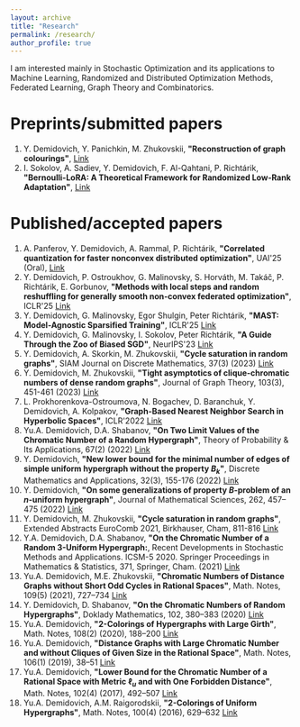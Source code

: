 ```yaml
---
layout: archive
title: "Research"
permalink: /research/
author_profile: true
---
```


I am interested mainly in Stochastic Optimization and its applications to Machine Learning, Randomized and Distributed Optimization Methods, Federated Learning, Graph Theory and Combinatorics.

Preprints/submitted papers
=====

1. Y. Demidovich, Y. Panichkin, M. Zhukovskii, **"Reconstruction of graph colourings"**, [Link](https://arxiv.org/abs/2308.01671)
1. I. Sokolov, A. Sadiev, Y. Demidovich, F. Al-Qahtani, P. Richtárik, **"Bernoulli-LoRA: A Theoretical Framework for Randomized Low-Rank Adaptation"**, [Link](https://arxiv.org/abs/2508.03820)

Published/accepted papers
=====
1. A. Panferov, Y. Demidovich, A. Rammal, P. Richtárik, **"Correlated quantization for faster nonconvex distributed optimization"**, UAI'25 (Oral), [Link](https://openreview.net/forum?id=vrNwjhPHGL)
1. Y. Demidovich, P. Ostroukhov, G. Malinovsky, S. Horváth, M. Takáč, P. Richtárik, E. Gorbunov, **"Methods with local steps and random reshuffling for generally smooth non-convex federated optimization"**, ICLR'25 [Link](https://arxiv.org/abs/2412.02781)
1. Y. Demidovich, G. Malinovsky, Egor Shulgin, Peter Richtárik, **"MAST: Model-Agnostic Sparsified Training"**, ICLR'25 [Link](https://arxiv.org/abs/2311.16086)
1. Y. Demidovich, G. Malinovsky, I. Sokolov, Peter Richtárik, **"A Guide Through the Zoo of Biased SGD"**, NeurIPS'23 [Link](https://arxiv.org/abs/2305.16296)
1. Y. Demidovich, A. Skorkin, M. Zhukovskii, **"Cycle saturation in random graphs"**, SIAM Journal on Discrete Mathematics, 37(3) (2023) [Link](https://epubs.siam.org/doi/10.1137/21M1456479)
1. Y. Demidovich, M. Zhukovskii, **"Tight asymptotics of clique-chromatic numbers of dense random graphs"**, Journal of Graph Theory, 103(3), 451-461 (2023) [Link](https://onlinelibrary.wiley.com/doi/10.1002/jgt.22927)
1. L. Prokhorenkova-Ostroumova, N. Bogachev, D. Baranchuk, Y. Demidovich, A. Kolpakov, **"Graph-Based Nearest Neighbor Search in Hyperbolic Spaces"**, ICLR'2022 [Link](https://openreview.net/forum?id=USIgIY6TNDe)
1. Yu.A. Demidovich, D.A. Shabanov, **"On Two Limit Values of the Chromatic Number of a Random Hypergraph"**, Theory of Probability & Its Applications, 67(2) (2022) [Link](https://epubs.siam.org/doi/abs/10.1137/S0040585X97T990861)
1. Y. Demidovich, **"New lower bound for the minimal number of edges of simple uniform hypergraph without the property $B_k$"**, Discrete Mathematics and Applications, 32(3), 155-176 (2022) [Link](https://www.degruyter.com/document/doi/10.1515/dma-2022-0015/html)
1. Y. Demidovich, **"On some generalizations of property $B$-problem of an $n$-uniform hypergraph"**, Journal of Mathematical Sciences, 262, 457–475 (2022) [Link](https://link.springer.com/article/10.1007/s10958-022-05828-6)
1. Y. Demidovich, M. Zhukovskii, **"Cycle saturation in random graphs"**, Extended Abstracts EuroComb 2021, Birkhauser, Cham, 811-816 [Link](https://link.springer.com/chapter/10.1007/978-3-030-83823-2_129)
1. Y.A. Demidovich, D.A. Shabanov, **"On the Chromatic Number of a Random 3-Uniform Hypergraph:**, Recent Developments in Stochastic Methods and Applications. ICSM-5 2020. Springer Proceedings in Mathematics & Statistics, 371, Springer, Cham. (2021) [Link](https://www.springerprofessional.de/en/on-the-chromatic-number-of-a-random-3-uniform-hypergraph/19534586)
1. Yu.A. Demidovich, M.E. Zhukovskii, **"Chromatic Numbers of Distance Graphs without Short Odd Cycles in Rational Spaces"**, Math. Notes, 109(5) (2021), 727–734 [Link](https://link.springer.com/article/10.1134/S0001434621050060)
1. Y. Demidovich, D. Shabanov, **"On the Chromatic Numbers of Random Hypergraphs"**, Doklady Mathematics, 102, 380–383 (2020) [Link](https://doi.org/10.1134/S1064562420050312)
1. Yu.A. Demidovich, **"2-Colorings of Hypergraphs with Large Girth"**, Math. Notes, 108(2) (2020), 188–200 [Link](https://link.springer.com/article/10.1134/S0001434620070202)
1. Yu.A. Demidovich, **"Distance Graphs with Large Chromatic Number and without Cliques of Given Size in the Rational Space"**, Math. Notes, 106(1) (2019), 38–51 [Link](https://link.springer.com/article/10.1134/S0001434619070046)
1. Yu.A. Demidovich, **"Lower Bound for the Chromatic Number of a Rational Space with Metric $\ell_u$ and with One Forbidden Distance"**, Math. Notes, 102(4) (2017), 492–507 [Link](https://link.springer.com/article/10.1134/S0001434617090218)
1. Yu.A. Demidovich, A.M. Raigorodskii, **"2-Colorings of Uniform Hypergraphs"**, Math. Notes, 100(4) (2016), 629–632 [Link](https://link.springer.com/article/10.1134/S0001434616090340)
 